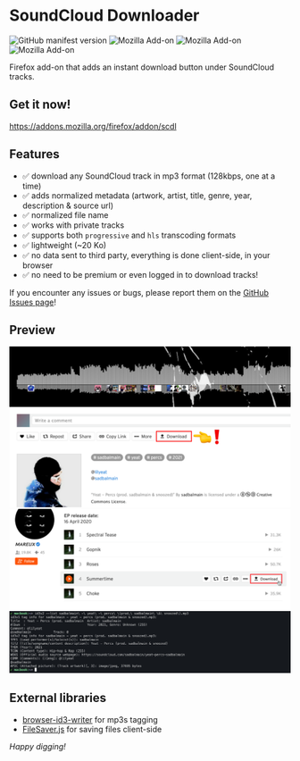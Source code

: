 # SoundCloud Downloader

![GitHub manifest version](https://img.shields.io/github/manifest-json/v/nyo/scdl/main)
![Mozilla Add-on](https://img.shields.io/amo/v/scdl)
![Mozilla Add-on](https://img.shields.io/amo/users/scdl)
![Mozilla Add-on](https://img.shields.io/amo/stars/scdl)

Firefox add-on that adds an instant download button under SoundCloud tracks.

## Get it now!

https://addons.mozilla.org/firefox/addon/scdl

## Features

- ✅ download any SoundCloud track in mp3 format (128kbps, one at a time)
- ✅ adds normalized metadata (artwork, artist, title, genre, year, description & source url)
- ✅ normalized file name
- ✅ works with private tracks
- ✅ supports both `progressive` and `hls` transcoding formats
- ✅ lightweight (~20 Ko)
- ✅ no data sent to third party, everything is done client-side, in your browser
- ✅ no need to be premium or even logged in to download tracks!

If you encounter any issues or bugs, please report them on the [GitHub Issues page](https://github.com/nyo/scdl/issues)!

## Preview

![download button on track page preview image](assets/preview-1.png)
![download button in album tracklist view preview image](assets/preview-2.png)
![id3 tags metadata preview image](assets/preview-3.png)

## External libraries

- [browser-id3-writer](https://github.com/egoroof/browser-id3-writer) for mp3s tagging
- [FileSaver.js](https://github.com/eligrey/FileSaver.js) for saving files client-side

_Happy digging!_
